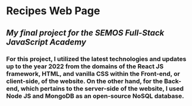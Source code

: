 # **Recipes Web Page**
## *My final project for the SEMOS Full-Stack JavaScript Academy* 
### For this project, I utilized the latest technologies and updates up to the year 2022 from the domains of the React JS framework, HTML, and vanilla CSS within the Front-end, or client-side, of the website. On the other hand, for the Back-end, which pertains to the server-side of the website, I used Node JS and MongoDB as an open-source NoSQL database.
